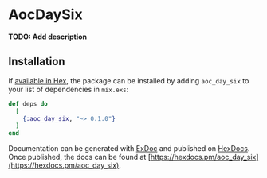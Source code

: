 # AocDaySix

**TODO: Add description**

## Installation

If [available in Hex](https://hex.pm/docs/publish), the package can be installed
by adding `aoc_day_six` to your list of dependencies in `mix.exs`:

```elixir
def deps do
  [
    {:aoc_day_six, "~> 0.1.0"}
  ]
end
```

Documentation can be generated with [ExDoc](https://github.com/elixir-lang/ex_doc)
and published on [HexDocs](https://hexdocs.pm). Once published, the docs can
be found at [https://hexdocs.pm/aoc_day_six](https://hexdocs.pm/aoc_day_six).

